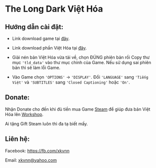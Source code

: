 # The Long Dark Việt Hóa

## Hướng dẫn cài đặt:
- Link download game tại [đây](https://www.fshare.vn/file/Y4C6K2B39QOY).

- Link download phần Việt Hóa tại [đây](https://github.com/xkvnn/The-Long-Dark-Viet-Hoa/archive/master.zip).

- Giải nén bản Việt Hóa vừa tải về, chọn ĐÚNG phiên bản rồi Copy thư mục `'tld_data'` vào thư mục chính của Game. Nếu sử dụng sai phiên bản thì sẽ làm lỗi Game.

- Vào Game chọn `'OPTIONS'` -> `'DISPLAY'`. Đổi `'LANGUAGE'` sang `'Tiếng Việt'` và `'SUBTITLES'` sang `'Closed Captioning'` hoặc `'On'`.

## Donate:
Nhận Donate cho đến khi đủ tiền mua Game [Steam](http://store.steampowered.com/app/305620/) để giúp đưa bản Việt Hóa lên [Workshop](http://steamcommunity.com/app/305620/workshop/).

Ai tặng Gift Steam luôn thì đa tạ biết mấy.

## Liên hệ:
Facebook: https://fb.com/xkvnn

Email: xkvnn@yahoo.com

